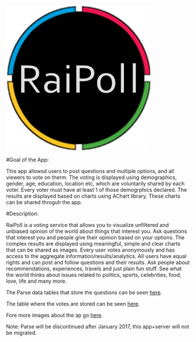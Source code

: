 
![](https://github.com/fahadzafar/AppRaiPoll/blob/master/app/src/main/res/drawable-hdpi/logo.png)

#Goal of the App:

This app allowsd users to post questions and multiple options, and all viewers to vote on therm. The voting is displayed using demographics, gender, age, education, location etc, which are voluntarily shared by each voter. Every voter must have at least 1 of those demogrphics declared. The results are displayed based on charts using AChart library. These charts can be shared throguh the app.


#Description:

RaiPoll is a voting service that allows you to visualize unfiltered and unbiased opinion of the world about things that interest you. Ask questions that interest you and people give their opinion based on your options. The complex results are displayed using meaningful, simple and clear charts that can be shared as images. Every user votes anonymously and has access to the aggregate information/results/analytics. All users have equal rights and can post and follow questions and their results.
Ask people about recommendations, experiences, travels and just plain fun stuff. See what the world thinks about issues related to politics, sports, celebrities, food, love, life and many more.


The Parse data tables that store the questions can be seen [here](https://drive.google.com/open?id=0BzkvMWM-w80JdWVQMTVQZFdXTXM).

The table where the votes are stored can be seen [here](https://drive.google.com/open?id=0BzkvMWM-w80JRlcxQ29vdUFZLXc).

Fore more images about the ap go [here](https://drive.google.com/open?id=0BzkvMWM-w80JbDJQWDdYUk9PaEE).



Note: Parse will be discontinued after January 2017, this app+server will not be migrated.

